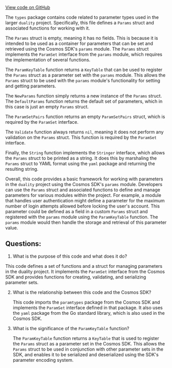[View code on GitHub](https://github.com/duality-labs/duality/dex/types/params.go)

The `types` package contains code related to parameter types used in the larger `duality` project. Specifically, this file defines a `Params` struct and associated functions for working with it. 

The `Params` struct is empty, meaning it has no fields. This is because it is intended to be used as a container for parameters that can be set and retrieved using the Cosmos SDK's `params` module. The `Params` struct implements the `ParamSet` interface from the `params` module, which requires the implementation of several functions. 

The `ParamKeyTable` function returns a `KeyTable` that can be used to register the `Params` struct as a parameter set with the `params` module. This allows the `Params` struct to be used with the `params` module's functionality for setting and getting parameters. 

The `NewParams` function simply returns a new instance of the `Params` struct. The `DefaultParams` function returns the default set of parameters, which in this case is just an empty `Params` struct. 

The `ParamSetPairs` function returns an empty `ParamSetPairs` struct, which is required by the `ParamSet` interface. 

The `Validate` function always returns `nil`, meaning it does not perform any validation on the `Params` struct. This function is required by the `ParamSet` interface. 

Finally, the `String` function implements the `Stringer` interface, which allows the `Params` struct to be printed as a string. It does this by marshaling the `Params` struct to YAML format using the `yaml` package and returning the resulting string. 

Overall, this code provides a basic framework for working with parameters in the `duality` project using the Cosmos SDK's `params` module. Developers can use the `Params` struct and associated functions to define and manage parameters for various modules within the project. For example, a module that handles user authentication might define a parameter for the maximum number of login attempts allowed before locking the user's account. This parameter could be defined as a field in a custom `Params` struct and registered with the `params` module using the `ParamKeyTable` function. The `params` module would then handle the storage and retrieval of this parameter value.
## Questions: 
 1. What is the purpose of this code and what does it do?
   
   This code defines a set of functions and a struct for managing parameters in the duality project. It implements the `ParamSet` interface from the Cosmos SDK and provides functions for creating, validating, and serializing parameter sets.

2. What is the relationship between this code and the Cosmos SDK?
   
   This code imports the `paramtypes` package from the Cosmos SDK and implements the `ParamSet` interface defined in that package. It also uses the `yaml` package from the Go standard library, which is also used in the Cosmos SDK.

3. What is the significance of the `ParamKeyTable` function?
   
   The `ParamKeyTable` function returns a `KeyTable` that is used to register the `Params` struct as a parameter set in the Cosmos SDK. This allows the `Params` struct to be used in conjunction with other parameter sets in the SDK, and enables it to be serialized and deserialized using the SDK's parameter encoding system.